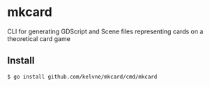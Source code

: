 # mkcard
CLI for generating GDScript and Scene files representing cards on a theoretical card game

## Install

```bash
$ go install github.com/kelvne/mkcard/cmd/mkcard
```